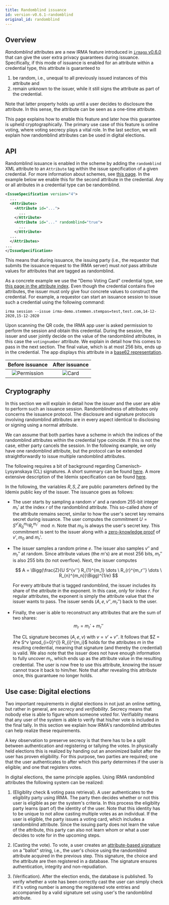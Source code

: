 ```yaml
---
title: Randomblind issuance
id: version-v0.6.1-randomblind
original_id: randomblind
---
```


<script type="text/x-mathjax-config">
  MathJax.Hub.Config({
    extensions: ["tex2jax.js"],
    jax: ["input/TeX", "output/HTML-CSS"],
    tex2jax: {
      inlineMath: [ ['$','$'], ["\\(","\\)"] ],
      displayMath: [ ['$$','$$'], ["\\[","\\]"] ],
      processEscapes: true
    },
    "HTML-CSS": { fonts: ["TeX"] }
  });
</script>
<script type="text/javascript" async src="https://cdnjs.cloudflare.com/ajax/libs/mathjax/2.7.5/MathJax.js"></script>

## Overview

*Randomblind* attributes are a new IRMA feature introduced in
[`irmago` v0.6.0](https://github.com/privacybydesign/irmago/releases/tag/v0.6.0)
that can give the user extra privacy
guarantees during issuance.  Specifically, if this mode of issuance is enabled
for an attribute within a credential type, this attribute is guaranteed to 
  1) be random, i.e., unequal to all previously issued instances of this attribute and 
  2) remain unknown to the issuer, while it still signs the attribute as part of the credential.

Note that latter property holds up until a user decides to disclosure the
attribute.  In this sense, the attribute can be seen as a one-time attribute.

This page explains how to enable this feature and later how this guarantee is
upheld cryptographically.  The primary use case of this feature is online
voting, where voting secrecy plays a vital role. In the last section,
we will explain how randomblind attributes can be used in digital elections.


## API

Randomblind issuance is enabled in the scheme by adding the `randomblind` XML
attribute to an `Attribute` tag within the issue specification of a given
credential.  For more information about schemes, see [this
page](https://irma.app/docs/schemes/).  In the example below we enable this for
the second attribute in the credential. Any or all atributes in a credential
type can be randomblind.

``` xml
<IssueSpecification version="4">
  ...
  <Attributes>
    <Attribute id="...">
      ...
    </Attribute>
    <Attribute id="..." randomblind="true">
      ...
    </Attribute>
  ...
  </Attributes>
...
</IssueSpecification>
```

This means that during issuance, the issuing party (i.e., the requestor that
submits the issuance request to the IRMA server) must *not* pass attribute
values for attributes that are tagged as randomblind.

As a concrete example we use the "Demo Voting Card" credential type, see [this
page in the attribute
index](https://privacybydesign.foundation/attribute-index/en/irma-demo.stemmen.stempas.html#irma-demo.stemmen.stempas.election).
Even though the credential contains five attributes, the issuer must only give
four concrete values to construct the credential. For example, a requestor can
start an issuance session to issue such a credential using the following
command:

```
irma session --issue irma-demo.stemmen.stempas=test,test.com,14-12-2020,15-12-2020
```

Upon scanning the QR code, the IRMA app user is asked permission to perform the session and
obtain this credential.  During the session, the issuer and user jointly decide on the
value of the randomblind attributes, in this case the `votingnumber` attribute.
We explain in detail how this comes to pass in the next section. The final
value, which is at most 256 bits, ends up in the credential. The app displays
this attribute in a [base62 representation](https://en.wikipedia.org/wiki/Base62).


Before issuance               |  After issuance
:----------------------------:|:----------------------------:
![Permission](assets/rb_permission.jpg) | ![Card](assets/rb_card.jpg)

## Cryptography
In this section we will explain in detail how the issuer and the user are able
to perform such an issuance session. Randomblindness of attributes only concerns
the issuance protocol. The disclosure and signature protocols involving randomblind attributes
are in every aspect identical to disclosing or signing using a normal attribute.

We can assume that both parties have 
a scheme in which the indices of the randomblind attributes within the
credential type coincide. If this is not the case, either party cancels the
session. In the following example, we only have one randomblind attribute, but
the protocol can be extended straightforwardly to issue multiple randomblind
attributes.

The following requires a bit of background regarding Camenisch-Lysyanskaya (CL)
signatures.  A short summary can be found
[here](https://privacybydesign.foundation/pdf/Idemix_overview.pdf).  A more
extensive description of the Idemix specification can be found
[here](https://dominoweb.draco.res.ibm.com/reports/rz3730_revised.pdf).

In the following, the variables $R, S, Z$ are public parameters defined by the
Idemix public key of the issuer. The issuance goes as follows:
- The user starts by sampling a random $v'$ and a random 255-bit integer $m_{r}'$ at
  the index $r$ of the randomblind attribute.
  This so-called *share* of the attribute remains secret, similar to
  how the user's secret key remains secret during issuance. 
  The user computes the commitment $U = S^{v'} R_0^{m_0} R_r^{m_{r}'} \mod n$.
  Note that $m_0$ is always the user's secret key. This commitment is sent to
  the issuer along with a [zero-knowledge proof](https://irma.app/docs/zkp/)
  of $v', m_0$ and $m_{r}'$.

- The issuer samples a random prime $e$. The issuer also samples $v''$ and $m_{r}''$ at random.
  Since attribute values (the $m$'s) are at most 256 bits, $m_{r}''$ is also 255 bits (to not overflow).
  Next, the issuer computes 

  $$
    A = \Bigg(\frac{Z}{U S^{v''} R_{1}^{m_1} \dots \ R_{r}^{m_r''} \dots \ R_{n}^{m_n}}\Bigg)^{1/e}
  $$

  For every attribute that is tagged randomblind, the issuer includes its share
  of the attribute in the exponent. In this case, only for index $r$.  For
  regular attributes, the exponent is simply the attribute value that the
  issuer wants to pass. The issuer sends $(A, e, v'', m_{r}'')$ back to the
  user.

- Finally, the user is able to reconstruct any attributes that are the sum of two shares:
  $$
  m_r = m_r' + m_r''
  $$

  The CL signature becomes $(A, e, v)$ with $v = v' + v''$.  It follows that $Z
  = A^e S^v \prod_{i=0}^{l} R_{i}^{m_i}$ holds for the attributes $m$ in the
  resulting credential, meaning that signature (and thereby the credential) is
  valid.  We also note that the issuer does not have enough information to
  fully uncover $m_r$, which ends up as the attribute value in the resulting
  credential. The user is now free to use this attribute, knowing the issuer
  cannot trace it back to him/her.  Note that after revealing this attribute
  once, this guarantuee no longer holds.

## Use case: Digital elections

Two important requirements in digital elections in not just an online setting,
but rather in general, are *secrecy* and *verifiability*.  Secrecy means that
nobody else is able to figure whom someone voted for. Verifiablity means that
any user of the system is able to verify that his/her vote is included in the
final tally.  In this section we explain how IRMA's randomblind attributes can
help realize these requirements.

A key observation to preserve secrecy is that there has to be a split between
authentication and registering or tallying the votes.  In physically held
elections this is realized by handing out an anonimized ballot after the user
has proven eligibility.  For this purpose, two parties are required; one that
the user authenticates to after which this party determines if the user is
eligible; and one that registers votes.

In digital elections, the same principle applies.  Using IRMA randomblind
attributes the following system can be realized:

1. (Eligiblity check \& voting pass retrieval).
   A user authenticates to the eligiblity party using IRMA. The party then
   decides whether or not this user is eligible as per the system's criteria.
   In this process the eligiblity party learns (part of) the identity of the
   user.  Note that this identity has to be unique to not allow casting
   multiple votes as an individual. If the user is eligible, the party issues a
   voting card, which includes a randomblind attribute.  Since the issuing
   party does not learn the value of the attribute, this party can also not
   learn whom or what a user decides to vote for in the upcoming steps.

2. (Casting the vote). To vote, a user creates an [attribute-based
   signature](https://irma.app/docs/overview/#attribute-based-signatures) on a
   "ballot" string, i.e., the user's choice using the randomblind attribute
   acquired in the previous step.  This signature, the choice and the attribute
   are then registered in a database. The signature ensures authentication,
   integrity and non-repudiation.

3. (Verification).
   After the election ends, the database is published.  To verify whether a
   vote has been correctly cast the user can simply check if it's voting number
   is among the registered vote entries and accompanied by a valid
   signature set using user's the randomblind attribute.
